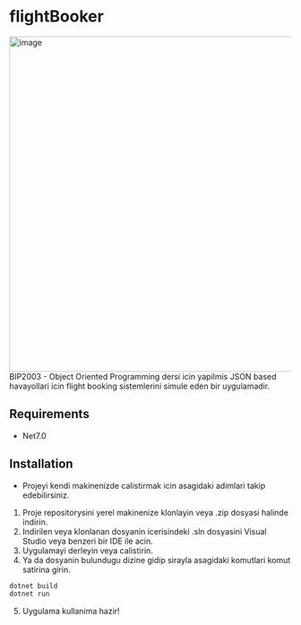 # flightBooker
<img width="599" alt="image" src="https://github.com/c4nkn/flightBooker/assets/56227236/f9be25ee-c313-4721-b8fa-d018626bbe60">
<br>BIP2003 - Object Oriented Programming dersi icin yapilmis JSON based havayollari icin flight booking sistemlerini simule eden bir uygulamadir.

## Requirements
- Net7.0

## Installation
- Projeyi kendi makinenizde calistirmak icin asagidaki adimlari takip edebilirsiniz.
1. Proje repositorysini yerel makinenize klonlayin veya .zip dosyasi halinde indirin.
2. Indirilen veya klonlanan dosyanin icerisindeki .sln dosyasini Visual Studio veya benzeri bir IDE ile acin.
3. Uygulamayi derleyin veya calistirin.
4. Ya da dosyanin bulundugu dizine gidip sirayla asagidaki komutlari komut satirina girin.
  ```bash
  dotnet build
  dotnet run
  ```
5. Uygulama kullanima hazir!
